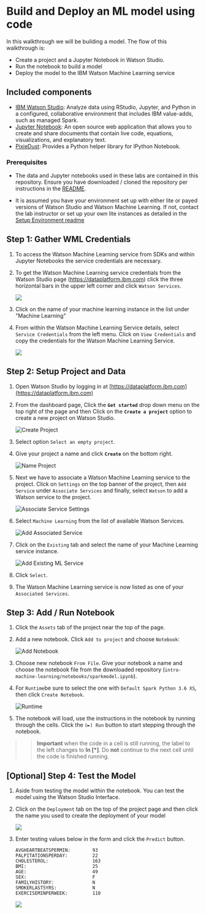 # Build and Deploy an ML model using code

In this walkthrough we will be building a model. The flow of this walkthrough is:

- Create a project and a Jupyter Notebook in Watson Studio.
- Run the notebook to build a model
- Deploy the model to the IBM Watson Machine Learning service

## Included components

- [IBM Watson Studio](https://www.ibm.com/cloud/watson-studio): Analyze data using RStudio, Jupyter, and Python in a configured, collaborative environment that includes IBM value-adds, such as managed Spark.
- [Jupyter Notebook](https://jupyter.org/): An open source web application that allows you to create and share documents that contain live code, equations, visualizations, and explanatory text.
- [PixieDust](https://github.com/pixiedust/pixiedust): Provides a Python helper library for IPython Notebook.

### Prerequisites

- The data and Jupyter notebooks used in these labs are contained in this repository. Ensure you have downloaded / cloned the repository per instructions in the [README](READMe.md).

- It is assumed you have your environment set up with either lite or payed versions of Watson Studio and Watson Machine Learning. If not, contact the lab instructor or set up your own lite instances as detailed in the [Setup Environment readme](EnvironmentSetup.md)

## Step 1: Gather WML Credentials

1. To access the Watson Machine Learning service from SDKs and within Jupyter Notebooks the service credentials are necessary.

1. To get the Watson Machine Learning service credentials from the Watson Studio page (https://dataplatform.ibm.com) click the three horizontal bars in the upper left corner and click `Watson Services`.

    ![](docs/images/ss12.png)

1. Click on the name of your machine learning instance in the list under "Machine Learning"

1. From within the Watson Machine Learning Service details, select `Service Credentials` from the left menu.  Click on `View Credentials` and copy the credentials for the Watson Machine Learning Service.

    ![](docs/images/ss13.png)

## Step 2: Setup Project and Data

1. Open Watson Studio by logging in at [https://dataplatform.ibm.com](https://dataplatform.ibm.com)

1. From the dashboard page, Click the **`Get started`** drop down menu on the top right of the page and then Click on the **`Create a project`** option to create a new project on Watson Studio.

    ![Create Project](docs/images/ss8a.png)

1. Select option `Select an empty project`.

1. Give your project a name and click **`Create`** on the bottom right.

    ![Name Project](docs/images/ss9a.png)

1. Next we have to associate a Watson Machine Learning service to the project. Click on `Settings` on the top banner of the project, then `Add Service` under `Associate Services` and finally, select `Watson` to add a Watson service to the project.

    ![Associate Service Settings](docs/images/settings.png)

1. Select `Machine Learning` from the list of available Watson Services.

    ![Add Associated Service](docs/images/add-associated-service.png)

1. Click on the `Existing` tab and select the name of your Machine Learning service instance.

    ![Add Existing ML Service](docs/images/choose-ml-service.png)
  
1. Click `Select`.

1. The Watson Machine Learning service is now listed as one of your `Associated Services`.

## Step 3: Add / Run Notebook

1. Click the `Assets` tab of the project near the top of the page.

1. Add a new notebook. Click `Add to project` and choose `Notebook`:

   ![Add Notebook](docs/images/newnotebook.png)

1. Choose new notebook `From File`. Give your notebook a name and choose the notebook file from the downloaded repository (`intro-machine-learning/notebooks/sparkmodel.ipynb`).

1. For `Runtime`be sure to select the one with `Default Spark Python 3.6 XS`, then click `Create Notebook`.

   ![Runtime](docs/images/notebookfromfile.png)

1. The notebook will load, use the instructions in the notebook by running through the cells. Click the `(►) Run` button to start stepping through the notebook. 

>> **Important** when the code in a cell is still running, the label to the left changes to **In [\*]**. Do **not** continue to the next cell until the code is finished running.

## [Optional] Step 4: Test the Model

1. Aside from testing the model within the notebook. You can test the model using the Watson Studio Interface.

1. Click on the `Deployment` tab on the top of the project page and then click the name you used to create the deployment of your model

   ![](docs/images/ss15.png)

1. Enter testing values below in the form and click the `Predict` button.

    ```
    AVGHEARTBEATSPERMIN:        93
    PALPITATIONSPERDAY:         22
    CHOLESTEROL:                163
    BMI:                        25
    AGE:                        49
    SEX:                        F
    FAMILYHISTORY:              N
    SMOKERLAST5YRS:             N
    EXERCISEMINPERWEEK:         110
    ```

   ![](docs/images/ss16.png)